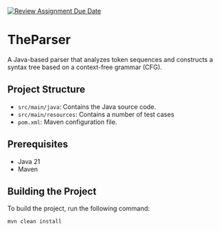 [![Review Assignment Due Date](https://classroom.github.com/assets/deadline-readme-button-22041afd0340ce965d47ae6ef1cefeee28c7c493a6346c4f15d667ab976d596c.svg)](https://classroom.github.com/a/qKNbimKm)
# TheParser

A Java-based parser that analyzes token sequences and constructs a syntax tree based on a context-free grammar (CFG).

## Project Structure

- `src/main/java`: Contains the Java source code.
- `src/main/resources`: Contains a number of test cases
- `pom.xml`: Maven configuration file.

## Prerequisites

- Java 21
- Maven

## Building the Project

To build the project, run the following command:

```sh
mvn clean install
